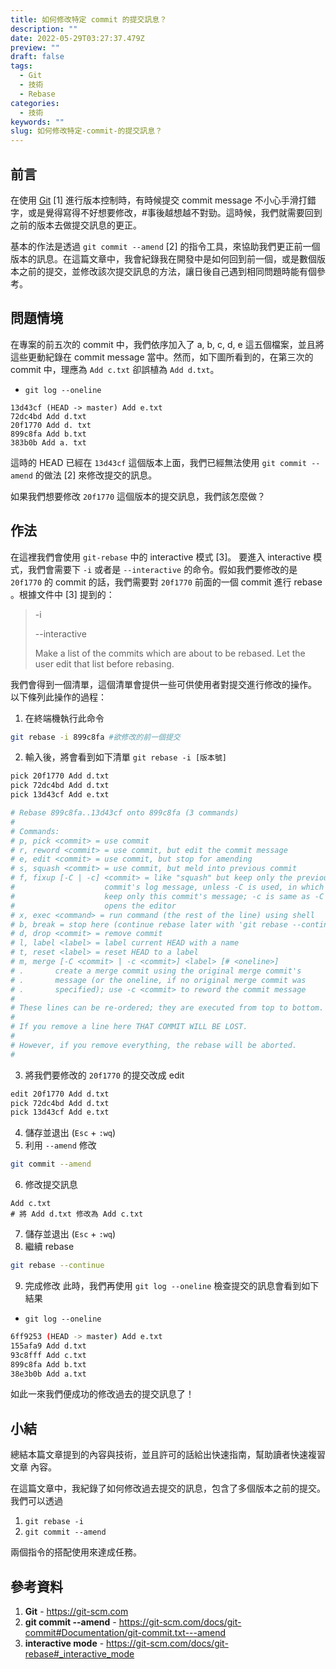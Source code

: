 ```yaml
---
title: 如何修改特定 commit 的提交訊息？
description: ""
date: 2022-05-29T03:27:37.479Z
preview: ""
draft: false
tags:
  - Git
  - 技術
  - Rebase
categories:
  - 技術
keywords: ""
slug: 如何修改特定-commit-的提交訊息？
---
```


<!--more-->

## 前言
在使用 [Git](https://git-scm.com) [1] 進行版本控制時，有時候提交 commit message 不小心手滑打錯字，或是覺得寫得不好想要修改，#事後越想越不對勁。這時候，我們就需要回到之前的版本去做提交訊息的更正。

基本的作法是透過 `git commit --amend` [2] 的指令工具，來協助我們更正前一個版本的訊息。在這篇文章中，我會紀錄我在開發中是如何回到前一個，或是數個版本之前的提交，並修改該次提交訊息的方法，讓日後自己遇到相同問題時能有個參考。

## 問題情境
在專案的前五次的 commit 中，我們依序加入了 a, b, c, d, e 這五個檔案，並且將這些更動紀錄在 commit message 當中。然而，如下圖所看到的，在第三次的 commit 中，理應為 `Add c.txt` 卻誤植為 `Add d.txt`。

* `git log --oneline`
```
13d43cf (HEAD -> master) Add e.txt
72dc4bd Add d.txt
20f1770 Add d. txt
899c8fa Add b.txt
383b0b Add a. txt
```

這時的 HEAD 已經在 `13d43cf` 這個版本上面，我們已經無法使用 `git commit --amend` 的做法 [2] 來修改提交的訊息。

如果我們想要修改 `20f1770` 這個版本的提交訊息，我們該怎麼做？

## 作法
在這裡我們會使用 `git-rebase` 中的 interactive 模式 [3]。
要進入 interactive 模式，我們會需要下 `-i` 或者是 `--interactive` 的命令。假如我們要修改的是 `20f1770` 的 commit 的話，我們需要對 `20f1770` 前面的一個 commit 進行 rebase 。根據文件中 [3] 提到的：

> -i
>
> --interactive
> 
> Make a list of the commits which are about to be rebased. Let the user edit that list before rebasing.

我們會得到一個清單，這個清單會提供一些可供使用者對提交進行修改的操作。
以下條列此操作的過程：
1. 在終端機執行此命令
```Bash
git rebase -i 899c8fa #欲修改的前一個提交
```
2. 輸入後，將會看到如下清單
`git rebase -i [版本號]`

```bash {linenos=inline, linenostart=1}
pick 20f1770 Add d.txt
pick 72dc4bd Add d.txt
pick 13d43cf Add e.txt

# Rebase 899c8fa..13d43cf onto 899c8fa (3 commands)
#
# Commands:
# p, pick <commit> = use commit
# r, reword <commit> = use commit, but edit the commit message
# e, edit <commit> = use commit, but stop for amending
# s, squash <commit> = use commit, but meld into previous commit
# f, fixup [-C | -c] <commit> = like "squash" but keep only the previous
#                    commit's log message, unless -C is used, in which case
#                    keep only this commit's message; -c is same as -C but
#                    opens the editor
# x, exec <command> = run command (the rest of the line) using shell
# b, break = stop here (continue rebase later with 'git rebase --continue')
# d, drop <commit> = remove commit
# l, label <label> = label current HEAD with a name
# t, reset <label> = reset HEAD to a label
# m, merge [-C <commit> | -c <commit>] <label> [# <oneline>]
# .       create a merge commit using the original merge commit's
# .       message (or the oneline, if no original merge commit was
# .       specified); use -c <commit> to reword the commit message
#
# These lines can be re-ordered; they are executed from top to bottom.
#
# If you remove a line here THAT COMMIT WILL BE LOST.
#
# However, if you remove everything, the rebase will be aborted.
#
```

3. 將我們要修改的 `20f1770` 的提交改成 edit
```bash
edit 20f1770 Add d.txt
pick 72dc4bd Add d.txt
pick 13d43cf Add e.txt
```
4. 儲存並退出 (`Esc` + `:wq`)
5.  利用 `--amend` 修改
```bash
git commit --amend
```
6. 修改提交訊息
```
Add c.txt 
# 將 Add d.txt 修改為 Add c.txt
```
7. 儲存並退出 (`Esc` + `:wq`)
8. 繼續 rebase
```bash
git rebase --continue
```
9. 完成修改
此時，我們再使用 `git log --oneline` 檢查提交的訊息會看到如下結果

* `git log --oneline`
```bash
6ff9253 (HEAD -> master) Add e.txt
155afa9 Add d.txt
93c8fff Add c.txt
899c8fa Add b.txt
38e3b0b Add a.txt
```

如此一來我們便成功的修改過去的提交訊息了！

## 小結
總結本篇文章提到的內容與技術，並且許可的話給出快速指南，幫助讀者快速複習文章
內容。

在這篇文章中，我紀錄了如何修改過去提交的訊息，包含了多個版本之前的提交。我們可以透過
1. `git rebase -i`
2. `git commit --amend`

兩個指令的搭配使用來達成任務。

## 參考資料
1. **Git** - https://git-scm.com
2. **git commit --amend** - https://git-scm.com/docs/git-commit#Documentation/git-commit.txt---amend
3. **interactive mode** - https://git-scm.com/docs/git-rebase#_interactive_mode